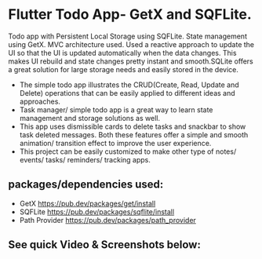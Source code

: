 # Flutter Todo App- GetX and SQFLite.

Todo app with Persistent Local Storage using SQFLite. State management using GetX. MVC architecture used.
Used a reactive approach to update the UI so that the UI is updated automatically when the data changes. 
This makes UI rebuild and state changes pretty instant and smooth.SQLite offers a great solution for large storage needs and easily stored 
in the device.
- The simple todo app illustrates the CRUD(Create, Read, Update and Delete) operations that can be easily applied to different ideas and approaches.
- Task manager/ simple todo app is a great way to learn state management and storage solutions as well.
- This app uses dismissible cards to delete tasks and snackbar to show task deleted messages. Both these features offer
a simple and smooth animation/ transition effect to improve the user experience.
- This project can be easily customized to make other type of notes/ events/ tasks/ reminders/ tracking apps.

## packages/dependencies used:

- GetX https://pub.dev/packages/get/install
- SQFLite https://pub.dev/packages/sqflite/install
- Path Provider https://pub.dev/packages/path_provider


## See  quick Video & Screenshots below:


